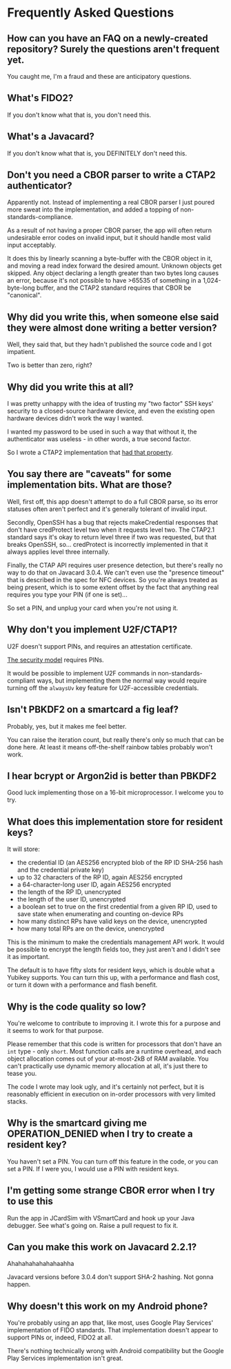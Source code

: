 # Frequently Asked Questions

## How can you have an FAQ on a newly-created repository? Surely the questions aren't frequent yet.

You caught me, I'm a fraud and these are anticipatory questions.

## What's FIDO2?

If you don't know what that is, you don't need this.

## What's a Javacard?

If you don't know what that is, you DEFINITELY don't need this.

## Don't you need a CBOR parser to write a CTAP2 authenticator?

Apparently not. Instead of implementing a real CBOR parser I just
poured more sweat into the implementation, and added a topping of
non-standards-compliance.

As a result of not having a proper CBOR parser, the app will often
return undesirable error codes on invalid input, but it should
handle most valid input acceptably.

It does this by linearly scanning a byte-buffer with the CBOR object in it,
and moving a read index forward the desired amount. Unknown objects get skipped.
Any object declaring a length greater than two bytes long causes an error,
because it's not possible to have >65535 of something in a 1,024-byte-long
buffer, and the CTAP2 standard requires that CBOR be "canonical".

## Why did you write this, when someone else said they were almost done writing a better version?

Well, they said that, but they hadn't published the source code and I got impatient.

Two is better than zero, right?

## Why did you write this at all?

I was pretty unhappy with the idea of trusting my "two factor" SSH
keys' security to a closed-source hardware device, and even the
existing open hardware devices didn't work the way I wanted.

I wanted my password to be used in such a way that without it, the
authenticator was useless - in other words, a true second factor.

So I wrote a CTAP2 implementation that [had that property](security.md).

## You say there are "caveats" for some implementation bits. What are those?

Well, first off, this app doesn't attempt to do a full CBOR parse, so its error
statuses often aren't perfect and it's generally tolerant of invalid input.

Secondly, OpenSSH has a bug that rejects makeCredential responses
that don't have credProtect level two when it requests level two. The
CTAP2.1 standard says it's okay to return level three if two was requested,
but that breaks OpenSSH, so... credProtect is incorrectly implemented in
that it always applies level three internally.

Finally, the CTAP API requires user presence detection, but there's really no
way to do that on Javacard 3.0.4. We can't even use the "presence timeout"
that is described in the spec for NFC devices. So you're always treated as
being present, which is to some extent offset by the fact that anything real
requires you type your PIN (if one is set)...

So set a PIN, and unplug your card when you're not using it.

## Why don't you implement U2F/CTAP1?

U2F doesn't support PINs, and requires an attestation certificate.

[The security model](security.md) requires PINs.

It would be possible to implement U2F commands in non-standards-compliant ways,
but implementing them the normal way would require turning off the `alwaysUv`
key feature for U2F-accessible credentials.

## Isn't PBKDF2 on a smartcard a fig leaf?

Probably, yes, but it makes me feel better.

You can raise the iteration count, but really there's only so much that can be
done here. At least it means off-the-shelf rainbow tables probably won't work.

## I hear bcrypt or Argon2id is better than PBKDF2

Good luck implementing those on a 16-bit microprocessor. I welcome you to try.

## What does this implementation store for resident keys?

It will store:
- the credential ID (an AES256 encrypted blob of the RP ID SHA-256
  hash and the credential private key)
- up to 32 characters of the RP ID, again AES256 encrypted
- a 64-character-long user ID, again AES256 encrypted
- the length of the RP ID, unencrypted
- the length of the user ID, unencrypted
- a boolean set to true on the first credential from a given RP ID, used
  to save state when enumerating and counting on-device RPs
- how many distinct RPs have valid keys on the device, unencrypted
- how many total RPs are on the device, unencrypted

This is the minimum to make the credentials management API work. It would
be possible to encrypt the length fields too, they just aren't and I didn't
see it as important.

The default is to have fifty slots for resident keys, which is double what a
Yubikey supports. You can turn this up, with a performance and flash cost, or
turn it down with a performance and flash benefit.

## Why is the code quality so low?

You're welcome to contribute to improving it. I wrote this for a purpose and
it seems to work for that purpose.

Please remember that this code is written for processors that don't have an
`int` type - only `short`. Most function calls are a runtime overhead, and
each object allocation comes out of your at-most-2kB of RAM available. You
can't practically use dynamic memory allocation at all, it's just there to tease
you.

The code I wrote may look ugly, and it's certainly not perfect, but it is
reasonably efficient in execution on in-order processors with very limited
stacks.

## Why is the smartcard giving me OPERATION_DENIED when I try to create a resident key?

You haven't set a PIN. You can turn off this feature in the code, or you can
set a PIN. If I were you, I would use a PIN with resident keys.

## I'm getting some strange CBOR error when I try to use this

Run the app in JCardSim with VSmartCard and hook up your Java debugger.
See what's going on. Raise a pull request to fix it.

## Can you make this work on Javacard 2.2.1?

Ahahahahahahahaahha

Javacard versions before 3.0.4 don't support SHA-2 hashing. Not gonna happen.

## Why doesn't this work on my Android phone?

You're probably using an app that, like most, uses Google
Play Services' implementation of FIDO standards. That
implementation doesn't appear to support PINs or, indeed,
FIDO2 at all.

There's nothing technically wrong with Android compatibility
but the Google Play Services implementation isn't great.
